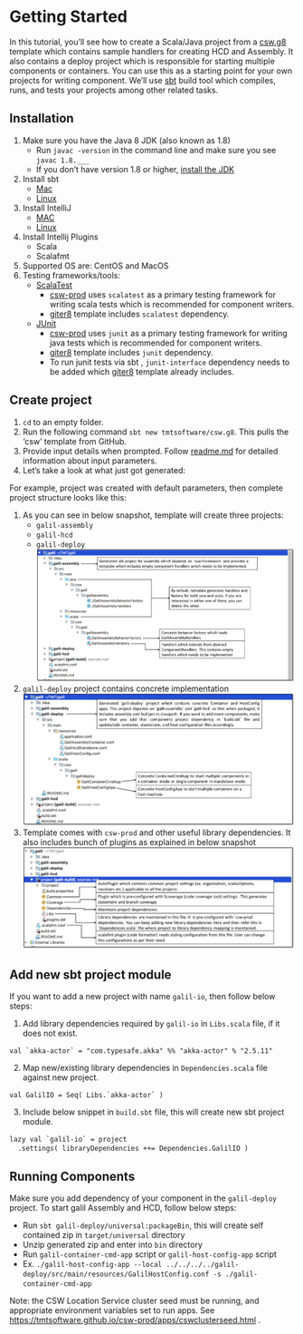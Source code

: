 # Getting Started

In this tutorial, you’ll see how to create a Scala/Java project from a [csw.g8](https://github.com/tmtsoftware/csw.g8) template which contains sample handlers for creating HCD and Assembly. 
It also contains a deploy project which is responsible for starting multiple components or containers. You can use this as a starting point for your own projects for writing component. 
We’ll use  [sbt](http://www.scala-sbt.org/1.x/docs/index.html) build tool which compiles, runs, and tests your projects among other related tasks.

## Installation

1.  Make sure you have the Java 8 JDK (also known as 1.8)
    -   Run  `javac -version`  in the command line and make sure you see  `javac 1.8.___`
    -   If you don’t have version 1.8 or higher,  [install the JDK](http://www.oracle.com/technetwork/java/javase/downloads/index.html)
2.  Install sbt
    -   [Mac](http://www.scala-sbt.org/1.x/docs/Installing-sbt-on-Mac.html)
    -   [Linux](http://www.scala-sbt.org/1.x/docs/Installing-sbt-on-Linux.html)
3. Install IntelliJ 
	- [MAC](https://www.jetbrains.com/idea/download/#section=mac)
	- [Linux](https://www.jetbrains.com/idea/download/#section=linux)
4. Install Intellij Plugins
    - Scala
    - Scalafmt
5. Supported OS are: CentOS and MacOS
6. Testing frameworks/tools: 
	- [ScalaTest](http://www.scalatest.org/)
		- [csw-prod](https://github.com/tmtsoftware/csw-prod) uses `scalatest` as a primary testing framework for writing scala tests which is recommended for component writers. 
		- [giter8](github.com/tmtsoftware/csw.g8) template includes `scalatest` dependency. 
	- [JUnit](https://junit.org/junit4/)
		- [csw-prod](https://github.com/tmtsoftware/csw-prod) uses `junit` as a primary testing framework for writing java tests  which is recommended for component writers. 
		- [giter8](https://github.com/tmtsoftware/csw.g8) template includes `junit` dependency. 
		- To run junit tests via sbt , `junit-interface` dependency needs to be added which [giter8](https://github.com/tmtsoftware/csw.g8) template already includes.


## Create project

1.  `cd`  to an empty folder.
2.  Run the following command  `sbt new tmtsoftware/csw.g8`. This pulls the ‘csw’ template from GitHub.
3.  Provide input details when prompted. Follow [readme.md](https://github.com/tmtsoftware/csw.g8/blob/master/README.md) for detailed information about input parameters.
4.  Let’s take a look at what just got generated:

For example, project was created with default parameters, then complete project structure looks like this:

1.  As you can see in below snapshot, template will create three projects:
    - `galil-assembly`
    - `galil-hcd`
    - `galil-deploy`
![galil-project-structure](./images/gettingstarted/galil-project.png)
2.  `galil-deploy` project contains concrete implementation
![galil-deploy](./images/gettingstarted/galil-deploy.png)
3.  Template comes with `csw-prod` and other useful library dependencies. It also includes bunch of plugins as explained in below snapshot
![galil-project](./images/gettingstarted/project.png)

## Add new sbt project module

If you want to add a new project with name `galil-io`, then follow below steps:

1. Add library dependencies required by `galil-io` in `Libs.scala` file, if it does not exist.
```
val `akka-actor` = "com.typesafe.akka" %% "akka-actor" % "2.5.11"
```
2. Map new/existing library dependencies in `Dependencies.scala` file against new project.
```
val GalilIO = Seq( Libs.`akka-actor` )
```
3. Include below snippet in `build.sbt` file, this will create new sbt project module.
```
lazy val `galil-io` = project
  .settings( libraryDependencies ++= Dependencies.GalilIO )
``` 

## Running Components

Make sure you add dependency of your component in the `galil-deploy` project.
To start galil Assembly and HCD, follow below steps:

 - Run `sbt galil-deploy/universal:packageBin`, this will create self contained zip in `target/universal` directory
 - Unzip generated zip and enter into `bin` directory
 - Run `galil-container-cmd-app` script or `galil-host-config-app` script
 - Ex.  `./galil-host-config-app --local ../../../../galil-deploy/src/main/resources/GalilHostConfig.conf -s ./galil-container-cmd-app`

Note: the CSW Location Service cluster seed must be running, and appropriate environment variables set to run apps.
See https://tmtsoftware.github.io/csw-prod/apps/cswclusterseed.html .
